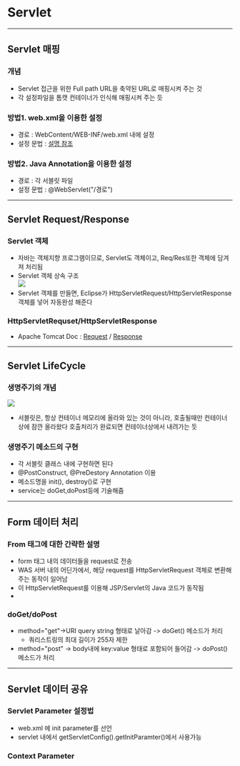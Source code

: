 # Servlet
---
## Servlet 매핑
### 개념
- Servlet 접근을 위한 Full path URL을 축약된 URL로 매핑시켜 주는 것
- 각 설정파일을 톰캣 컨테이너가 인식해 매핑시켜 주는 듯
### 방법1. web.xml을 이용한 설정
- 경로 : WebContent/WEB-INF/web.xml 내에 설정
- 설정 문법 : [설명 참조](https://velog.io/@max9106/JSP-Servlet-Mapping-jpk573o5yw)

### 방법2. Java Annotation을 이용한 설정
- 경로 : 각 서블릿 파일
- 설정 문법 : @WebServlet("/경로")

---
## Servlet Request/Response
### Servlet 객체
- 자바는 객체지향 프로그램이므로, Servlet도 객체이고, Req/Res또한 객체에 담겨져 처리됨
- Servlet 객체 상속 구조  
![](https://t1.daumcdn.net/cfile/tistory/99DE7A425C35CB162B)  
- Servlet 객체를 만들면, Eclipse가 HttpServletRequest/HttpServletResponse 객체를 넣어 자동완성 해준다

### HttpServletRequset/HttpServletResponse
- Apache Tomcat Doc : [Request](https://tomcat.apache.org/tomcat-5.5-doc/servletapi/javax/servlet/http/HttpServletRequest.html) / [Response](https://tomcat.apache.org/tomcat-5.5-doc/servletapi/javax/servlet/http/HttpServletResponse.html)

---
## Servlet LifeCycle
### 생명주기의 개념
![](https://media.vlpt.us/post-images/max9106/1c184800-33d7-11ea-8437-b39361a076dc/-2020-01-11-3.29.03.png)  
- 서블릿은, 항상 컨테이너 메모리에 올라와 있는 것이 아니라, 호출될때만 컨테이너상에 잠깐 올라왔다 호출처리가 완료되면 컨테이너상에서 내려가는 듯

### 생명주기 메소드의 구현
- 각 서블릿 클래스 내에 구현하면 된다
- @PostConstruct, @PreDestory Annotation 이용
- 메소드명을 init(), destroy()로 구현
- service는 doGet,doPost등에 기술해줌

---
## Form 데이터 처리
### From 태그에 대한 간략한 설명
- form 태그 내의 데이터들을 request로 전송
- WAS 서버 내의 어딘가에서, 해당 request를 HttpServletRequest 객체로 변환해주는 동작이 일어남
- 이 HttpServletRequest를 이용해 JSP/Servlet의 Java 코드가 동작됨
- 

### doGet/doPost
- method="get"->URI query string 형태로 날아감 -> doGet() 메소드가 처리
    - 쿼리스트링의 최대 길이가 255자 제한
- method="post" -> body내에 key:value 형태로 포함되어 들어감 -> doPost() 메소드가 처리

---
## Servlet 데이터 공유
### Servlet Parameter 설정법
- web.xml 에 init parameter를 선언
- servlet 내에서 getServletConfig().getInitParamter()에서 사용가능
### Context Parameter
### 